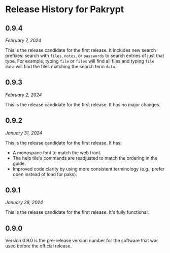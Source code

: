 # Release History for Pakrypt

<!--
## 1.0.0

*February 7, 2024*

Version 1.0.0 is the first release of Pakrypt. It includes functionality for creating encrypted passwords, notes, and files locally on your device. You can read the [user guide](https://www.pakrypt.com/guide.html) to get a feel of what is possible with the app. Happy encrypting!
-->

## 0.9.4

*February 7, 2024*

This is the release candidate for the first release. It includes new search prefixes: search with `files`, `notes`, or `passwords` to search entries of just that type. For example, typing `file` or `files` will find all files and typing `file data` will find the files matching the search term `data`.

## 0.9.3

*February 2, 2024*

This is the release candidate for the first release. It has no major changes.

## 0.9.2

*January 31, 2024*

This is the release candidate for the first release. It has:

* A monospace font to match the web front.
* The help tile's commands are readjusted to match the ordering in the guide.
* Improved code clarity by using more consistent terminology (e.g., prefer open instead of load for paks).

## 0.9.1

*January 28, 2024*

This is the release candidate for the first release. It's fully functional.

## 0.9.0

Version 0.9.0 is the pre-release version number for the software that was used before the official release.

